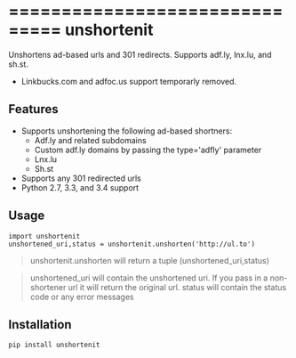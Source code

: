 ===============================
unshortenit
===============================

Unshortens ad-based urls and 301 redirects. Supports adf.ly, lnx.lu, and sh.st.

* Linkbucks.com and adfoc.us support temporarly removed.

Features
--------

- Supports unshortening the following ad-based shortners:
    - Adf.ly and related subdomains
    - Custom adf.ly domains by passing the type='adfly' parameter
    - Lnx.lu
    - Sh.st
- Supports any 301 redirected urls
- Python 2.7, 3.3, and 3.4 support

Usage
-----

    import unshortenit
    unshortened_uri,status = unshortenit.unshorten('http://ul.to')

> unshortenit.unshorten will return a tuple (unshortened_uri,status)

> unshortened_uri will contain the unshortened uri. If you pass in a non-shortener url it will return the original url.
> status will contain the status code or any error messages

Installation
------------

    pip install unshortenit

